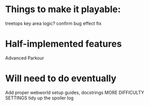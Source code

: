 # Things to make it playable:
treetops key area logic?
confirm bug effect fix

# Half-implemented features
Advanced Parkour

# Will need to do eventually
Add proper webworld setup guides, docstrings
MORE DIFFICULTY SETTINGS
tidy up the spoiler log